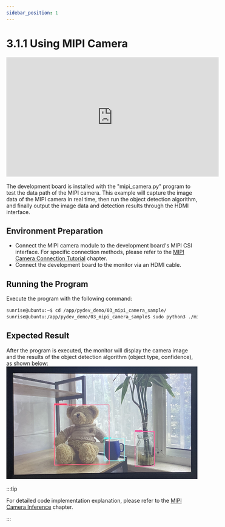 ```yaml
---
sidebar_position: 1
---
```

# 3.1.1 Using MIPI Camera

<iframe width="560" height="315" src="https://www.youtube.com/embed/nabpS2CUkjY?si=Hv1j0OYGoqj1eWjY" title="YouTube video player" frameborder="0" allow="accelerometer; autoplay; clipboard-write; encrypted-media; gyroscope; picture-in-picture; web-share" referrerpolicy="strict-origin-when-cross-origin" allowfullscreen></iframe>

The development board is installed with the "mipi_camera.py" program to test the data path of the MIPI camera. This example will capture the image data of the MIPI camera in real time, then run the object detection algorithm, and finally output the image data and detection results through the HDMI interface.

## Environment Preparation

  - Connect the MIPI camera module to the development board's MIPI CSI interface. For specific connection methods, please refer to the [MIPI Camera Connection Tutorial](../installation/hardware_interface#mipi_port) chapter.
  - Connect the development board to the monitor via an HDMI cable.

## Running the Program
Execute the program with the following command:

  ```bash
  sunrise@ubuntu:~$ cd /app/pydev_demo/03_mipi_camera_sample/
  sunrise@ubuntu:/app/pydev_demo/03_mipi_camera_sample$ sudo python3 ./mipi_camera.py 
  ```

## Expected Result
After the program is executed, the monitor will display the camera image and the results of the object detection algorithm (object type, confidence), as shown below:
 ![image-20220503221020331](./image/mipi_camera/image-20220511181747071.png)

:::tip

For detailed code implementation explanation, please refer to the [MIPI Camera Inference](/python_development/pydev_dnn_demo/mipi_camera) chapter.

:::